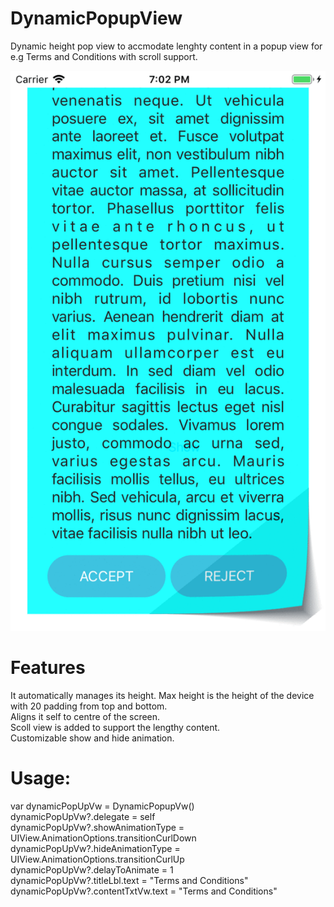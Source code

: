 # DynamicPopupView
Dynamic height pop view to accmodate lenghty content in a popup view for e.g Terms and Conditions with scroll support. 

![Alt text](demo.gif?raw=true "Title")

# Features
  It automatically manages its height. Max height is the height of the device with 20 padding from top and bottom. </br>
  Aligns it self to centre of the screen.</br>
  Scoll view is added to support the lengthy content.</br>
  Customizable show and hide animation.</br>
  
# Usage:
  var dynamicPopUpVw = DynamicPopupVw()</br>
  dynamicPopUpVw?.delegate = self</br>
  dynamicPopUpVw?.showAnimationType = UIView.AnimationOptions.transitionCurlDown</br>
  dynamicPopUpVw?.hideAnimationType = UIView.AnimationOptions.transitionCurlUp</br>
  dynamicPopUpVw?.delayToAnimate = 1</br>
  dynamicPopUpVw?.titleLbl.text = "Terms and Conditions"</br>
  dynamicPopUpVw?.contentTxtVw.text = "Terms and Conditions"</br>
